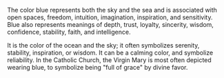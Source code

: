 The color blue represents both the sky and the sea and is associated with open spaces, freedom, intuition, imagination, inspiration, and sensitivity. Blue also represents meanings of depth, trust, loyalty, sincerity, wisdom, confidence, stability, faith, and intelligence.

It is the color of the ocean and the sky; it often symbolizes serenity, stability, inspiration, or wisdom. It can be a calming color, and symbolize reliability. In the Catholic Church, the Virgin Mary is most often depicted wearing blue, to symbolize being "full of grace" by divine favor.
